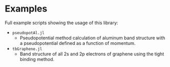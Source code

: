 # Examples

Full example scripts showing the usage of this library:

- `pseudopotAl.jl`
  - Pseudopotential method calculation of aluminum band structure with a pseudopotential defined as a function of momentum.
- `tbGraphene.jl`
  - Band structure of all 2s and 2p electrons of graphene using the tight binding method.
